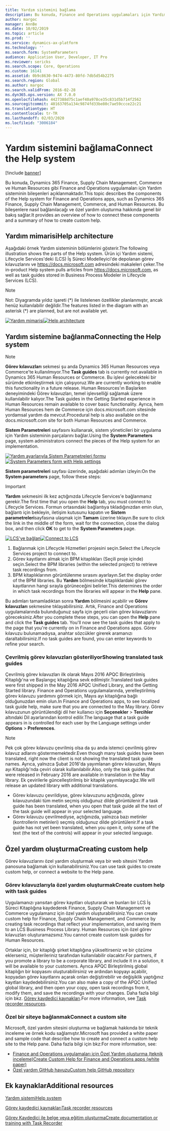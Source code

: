 ```yaml
---
title: Yardım sistemini bağlama
description: Bu konuda, Finance and Operations uygulamaları için Yardım sistemin bileşenleri açıklanmakta, bu bileşenlere nasıl bağlanacağınıza ilişkin bir genel bakış ve özel yardımın nasıl oluşturulacağının bir özeti verilmektedir.
author: margoc
manager: AnnBe
ms.date: 10/02/2019
ms.topic: article
ms.prod: ''
ms.service: dynamics-ax-platform
ms.technology: ''
ms.search.form: SystemParameters
audience: Application User, Developer, IT Pro
ms.reviewer: sericks
ms.search.scope: Core, Operations
ms.custom: 16141
ms.assetid: 0b9c8630-9474-4473-80fd-7db5d54b2275
ms.search.region: Global
ms.author: margoc
ms.search.validFrom: 2016-02-28
ms.dyn365.ops.version: AX 7.0.0
ms.openlocfilehash: 4427388d75c1aef40a978ce35c831d5b714f2562
ms.sourcegitcommit: 40163705a134c9874fd33be80c7ae59ccce22c21
ms.translationtype: HT
ms.contentlocale: tr-TR
ms.lasthandoff: 02/03/2020
ms.locfileid: "3006184"
---
```

# <a name="connect-the-help-system"></a><span data-ttu-id="edf8e-103">Yardım sistemini bağlama</span><span class="sxs-lookup"><span data-stu-id="edf8e-103">Connect the Help system</span></span>

[!include [banner](../includes/banner.md)]

<span data-ttu-id="edf8e-104">Bu konuda, Dynamics 365 Finance, Supply Chain Management, Commerce ve Human Resources gibi Finance and Operations uygulamaları için Yardım sisteminin bileşenleri açıklanmaktadır.</span><span class="sxs-lookup"><span data-stu-id="edf8e-104">This topic describes the components of the Help system for Finance and Operations apps, such as Dynamics 365 Finance, Supply Chain Management, Commerce, and Human Resources.</span></span> <span data-ttu-id="edf8e-105">Bu bileşenlere nasıl bağlanılacağı ve özel yardım oluşturma hakkında genel bir bakış sağlar.</span><span class="sxs-lookup"><span data-stu-id="edf8e-105">It provides an overview of how to connect these components and a summary of how to create custom help.</span></span>

## <a name="help-architecture"></a><span data-ttu-id="edf8e-106">Yardım mimarisi</span><span class="sxs-lookup"><span data-stu-id="edf8e-106">Help architecture</span></span>

<span data-ttu-id="edf8e-107">Aşağıdaki örnek Yardım sisteminin bölümlerini gösterir.</span><span class="sxs-lookup"><span data-stu-id="edf8e-107">The following illustration shows the parts of the Help system.</span></span> <span data-ttu-id="edf8e-108">Ürün içi Yardım sistemi, Lifecycle Services'deki (LCS) İş Süreci Modelleyici'de depolanan görev kılavuzlarını ve https://docs.microsoft.com adresindeki makaleleri çeker.</span><span class="sxs-lookup"><span data-stu-id="edf8e-108">The in-product Help system pulls articles from https://docs.microsoft.com, as well as task guides stored in Business Process Modeler in Lifecycle Services (LCS).</span></span>

> [!NOTE]
> <span data-ttu-id="edf8e-109">Not: Diyagramda yıldız işareti (\*) ile listelenen özellikler planlanmıştır, ancak henüz kullanılabilir değildir.</span><span class="sxs-lookup"><span data-stu-id="edf8e-109">The features listed in the diagram with an asterisk (\*) are planned, but are not available yet.</span></span>

<span data-ttu-id="edf8e-110">[![Yardım mimarisi](./media/help-architecture.png)](./media/help-architecture.png)</span><span class="sxs-lookup"><span data-stu-id="edf8e-110">[![Help architecture](./media/help-architecture.png)](./media/help-architecture.png)</span></span>

## <a name="connecting-the-help-system"></a><span data-ttu-id="edf8e-111">Yardım sistemine bağlanma</span><span class="sxs-lookup"><span data-stu-id="edf8e-111">Connecting the Help system</span></span>

> [!NOTE]
> <span data-ttu-id="edf8e-112">**Görev kılavuzları** sekmesi şu anda Dynamics 365 Human Resources veya Commerce'te kullanılmıyor.</span><span class="sxs-lookup"><span data-stu-id="edf8e-112">The **Task guides** tab is currently not available in Dynamics 365 Human Resources or Commerce.</span></span> <span data-ttu-id="edf8e-113">Bu işlevi gelecekteki bir sürümde etkinleştirmek için çalışıyoruz.</span><span class="sxs-lookup"><span data-stu-id="edf8e-113">We are currently working to enable this functionality in a future release.</span></span> <span data-ttu-id="edf8e-114">Human Resources'ın Başlarken deneyimindeki Görev kılavuzları, temel işlevselliği sağlamak üzere kullanılabilir kalıyor.</span><span class="sxs-lookup"><span data-stu-id="edf8e-114">The Task guides in the Getting Started experience in Human Resources remain available to cover basic functionality.</span></span> <span data-ttu-id="edf8e-115">Ayrıca, hem Human Resources hem de Commerce için docs.microsoft.com sitesinde yordamsal yardım da mevcut.</span><span class="sxs-lookup"><span data-stu-id="edf8e-115">Procedural help is also available on the docs.microsoft.com site for both Human Resources and Commerce.</span></span>

<span data-ttu-id="edf8e-116">**Sistem Parametreleri** sayfasını kullanarak, sistem yöneticileri bir uygulama için Yardım sisteminin parçalarını bağlar.</span><span class="sxs-lookup"><span data-stu-id="edf8e-116">Using the **System Parameters** page, system administrators connect the pieces of the Help system for an implementation.</span></span>

<span data-ttu-id="edf8e-117">[![Yardım ayarlarıyla Sistem Parametreleri formu](./media/system-parameters_ops-1024x437.png)](./media/system-parameters_ops.png)</span><span class="sxs-lookup"><span data-stu-id="edf8e-117">[![System Parameters form with Help settings](./media/system-parameters_ops-1024x437.png)](./media/system-parameters_ops.png)</span></span>

<span data-ttu-id="edf8e-118">**Sistem parametreleri** sayfası üzerinde, aşağıdaki adımları izleyin:</span><span class="sxs-lookup"><span data-stu-id="edf8e-118">On the **System parameters** page, follow these steps:</span></span>

> [!IMPORTANT]
> <span data-ttu-id="edf8e-119">**Yardım** sekmesini ilk kez açtığınızda Lifecycle Services'e bağlanmanız gerekir.</span><span class="sxs-lookup"><span data-stu-id="edf8e-119">The first time that you open the **Help** tab, you must connect to Lifecycle Services.</span></span> <span data-ttu-id="edf8e-120">Formun ortasındaki bağlantıya tıkladığınızdan emin olun, bağlantı için bekleyin, iletişim kutusunu kapatın ve **Sistem parametreleri**sayfasına ulaşmak için **Tamam** üzerine tıklayın.</span><span class="sxs-lookup"><span data-stu-id="edf8e-120">Be sure to click the link in the middle of the form, wait for the connection, close the dialog box, and then click **OK** to get to the **System Parameters** page.</span></span>
>
> <span data-ttu-id="edf8e-121">[![LCS'ye bağlan](./media/connect-to-lcs-crop-1024x365.png "LCS'ye bağlan")](./media/connect-to-lcs-crop.png)</span><span class="sxs-lookup"><span data-stu-id="edf8e-121">[![Connect to LCS](./media/connect-to-lcs-crop-1024x365.png "Connect to LCS")](./media/connect-to-lcs-crop.png)</span></span>

1. <span data-ttu-id="edf8e-122">Bağlanmak için Lifecycle Hizmetleri projesini seçin.</span><span class="sxs-lookup"><span data-stu-id="edf8e-122">Select the Lifecycle Services project to connect to.</span></span>
2. <span data-ttu-id="edf8e-123">Görev kayıtlarını almak için BPM kitaplıkları (Seçili proje içinde) seçin.</span><span class="sxs-lookup"><span data-stu-id="edf8e-123">Select the BPM libraries (within the selected project) to retrieve task recordings from.</span></span>
3. <span data-ttu-id="edf8e-124">BPM kitaplıklarının görüntülenme sırasını ayarlayın.</span><span class="sxs-lookup"><span data-stu-id="edf8e-124">Set the display order of the BPM libraries.</span></span> <span data-ttu-id="edf8e-125">Bu **Yardım** bölmesinde kitaplıklardaki görev kayıtlarının hangi sırayla görüneceğini belirler.</span><span class="sxs-lookup"><span data-stu-id="edf8e-125">This determines the order in which task recordings from the libraries will appear in the **Help** pane.</span></span>

<span data-ttu-id="edf8e-126">Bu adımları tamamladıktan sonra **Yardım** bölmesini açabilir ve **Görev kılavuzları** sekmesine tıklayabilirsiniz. Artık, Finance and Operations uygulamalarında bulunduğunuz sayfa için geçerli olan görev kılavuzlarını göreceksiniz.</span><span class="sxs-lookup"><span data-stu-id="edf8e-126">After you complete these steps, you can open the **Help** pane and click the **Task guides** tab. You'll now see the task guides that apply to the page that you're currently on in Finance and Operations apps.</span></span> <span data-ttu-id="edf8e-127">Görev kılavuzu bulunamadıysa, anahtar sözcükler girerek aramanızı daraltabilirsiniz.</span><span class="sxs-lookup"><span data-stu-id="edf8e-127">If no task guides are found, you can enter keywords to refine your search.</span></span>

### <a name="showing-translated-task-guides"></a><span data-ttu-id="edf8e-128">Çevrilmiş görev kılavuzları gösteriliyor</span><span class="sxs-lookup"><span data-stu-id="edf8e-128">Showing translated task guides</span></span>

<span data-ttu-id="edf8e-129">Çevrilmiş görev kılavuzları ilk olarak Mayıs 2016 APQC Birleştirilmiş Kitaplığı'na ve Başlangıç kitaplığına sevk edilmiştir.</span><span class="sxs-lookup"><span data-stu-id="edf8e-129">Translated task guides were first shipped in the May 2016 APQC Unified Library, and the Getting Started library.</span></span> <span data-ttu-id="edf8e-130">Finance and Operations uygulamalarında, yerelleştirilmiş görev kılavuzu yardımını görmek için, Mayıs ayı kitaplığına bağlı olduğunuzdan emin olun.</span><span class="sxs-lookup"><span data-stu-id="edf8e-130">In Finance and Operations apps, to see localized task guide help, make sure that you are connected to the May library.</span></span> <span data-ttu-id="edf8e-131">Görev kılavuzunun görüntülendiği dil her kullanıcı için **Seçenekler** &gt; **Tercihler** altındaki Dil ayarlarından kontrol edilir.</span><span class="sxs-lookup"><span data-stu-id="edf8e-131">The language that a task guide appears in is controlled for each user by the Language settings under **Options** &gt; **Preferences**.</span></span>

> [!NOTE]
> <span data-ttu-id="edf8e-132">Pek çok görev kılavuzu çevrilmiş olsa da şu anda istemci çevrilmiş görev kılavuz adlarını göstermemektedir.</span><span class="sxs-lookup"><span data-stu-id="edf8e-132">Even though many task guides have been translated, right now the client is not showing the translated task guide names.</span></span> <span data-ttu-id="edf8e-133">Ayrıca, yalnızca Şubat 2016'da yayımlanan görev kılavuzları, Mayıs ayı Kitaplığı'nda çeviri olarak kullanılabilir.</span><span class="sxs-lookup"><span data-stu-id="edf8e-133">Also, only the task guides that were released in February 2016 are available in translation in the May library.</span></span> <span data-ttu-id="edf8e-134">Ek çevirilerle güncelleştirilmiş bir kitaplık yayımlayacağız.</span><span class="sxs-lookup"><span data-stu-id="edf8e-134">We will release an updated library with additional translations.</span></span>
>
> - <span data-ttu-id="edf8e-135">Görev kılavuzu çevrildiyse, görev kılavuzunu açtığınızda, görev kılavuzundaki tüm metin seçmiş olduğunuz dilde görüntülenir.</span><span class="sxs-lookup"><span data-stu-id="edf8e-135">If a task guide has been translated, when you open that task guide all the text of the task guide will appear in your selected language.</span></span>
> - <span data-ttu-id="edf8e-136">Görev kılavuzu çevrilmediyse, açtığınızda, yalnızca bazı metinler (kontrollerin metinleri) seçmiş olduğunuz dilde görüntülenir.</span><span class="sxs-lookup"><span data-stu-id="edf8e-136">If a task guide has not yet been translated, when you open it, only some of the text (the text of the controls) will appear in your selected language.</span></span>

## <a name="creating-custom-help"></a><span data-ttu-id="edf8e-137">Özel yardım oluşturma</span><span class="sxs-lookup"><span data-stu-id="edf8e-137">Creating custom help</span></span>

<span data-ttu-id="edf8e-138">Görev kılavuzlarını özel yardım oluşturmak veya bir web sitesini Yardım panosuna bağlamak için kullanabilirsiniz.</span><span class="sxs-lookup"><span data-stu-id="edf8e-138">You can use task guides to create custom help, or connect a website to the Help pane.</span></span>

### <a name="create-custom-help-with-task-guides"></a><span data-ttu-id="edf8e-139">Görev kılavuzlarıyla özel yardım oluşturmak</span><span class="sxs-lookup"><span data-stu-id="edf8e-139">Create custom help with task guides</span></span>

<span data-ttu-id="edf8e-140">Uygulamanızı yansıtan görev kayıtları oluşturarak ve bunları bir LCS İş Süreci Kitaplığına kaydederek Finance, Supply Chain Management ve Commerce uygulamanız için özel yardım oluşturabilirsiniz.</span><span class="sxs-lookup"><span data-stu-id="edf8e-140">You can create custom help for Finance, Supply Chain Management, and Commerce by creating task recordings that reflect your implementation, and saving them to an LCS Business Process Library.</span></span> <span data-ttu-id="edf8e-141">Human Resources için özel görev kılavuzları oluşturamazsınız.</span><span class="sxs-lookup"><span data-stu-id="edf8e-141">You cannot create custom task guides for Human Resources.</span></span>

<span data-ttu-id="edf8e-142">Ortaklar için, bir kitaplığı şirket kitaplığına yükseltirseniz ve bir çözüme eklerseniz, müşterileriniz tarafından kullanılabilir olacaktır.</span><span class="sxs-lookup"><span data-stu-id="edf8e-142">For partners, if you promote a library to be a corporate library, and include it in a solution, it will be available to your customers.</span></span> <span data-ttu-id="edf8e-143">Ayrıca APQC Birleştirilmiş global kitaplığın bir kopyasını oluşturabilirsiniz ve ardından kopyayı açabilir, kopyadan görev kayıtlarını açarak onları değiştirebilir ve değişiklik yaptığınız kayıtları kaydedebilirsiniz.</span><span class="sxs-lookup"><span data-stu-id="edf8e-143">You can also make a copy of the APQC Unified global library, and then open your copy, open task recordings from it, modify them, and save the recordings with your changes.</span></span> <span data-ttu-id="edf8e-144">Daha fazla bilgi için bkz. [Görev kaydedici kaynakları](../../dev-itpro/user-interface/task-recorder.md).</span><span class="sxs-lookup"><span data-stu-id="edf8e-144">For more information, see [Task recorder resources](../../dev-itpro/user-interface/task-recorder.md).</span></span>

### <a name="connect-a-custom-site"></a><span data-ttu-id="edf8e-145">Özel bir siteye bağlanmak</span><span class="sxs-lookup"><span data-stu-id="edf8e-145">Connect a custom site</span></span>

<span data-ttu-id="edf8e-146">Microsoft, özel yardım sitesini oluşturma ve bağlamak hakkında bir teknik inceleme ve örnek kodu sağlamıştır.</span><span class="sxs-lookup"><span data-stu-id="edf8e-146">Microsoft has provided a white paper and sample code that describe how to create and connect a custom help site to the Help pane.</span></span> <span data-ttu-id="edf8e-147">Daha fazla bilgi için bkz:</span><span class="sxs-lookup"><span data-stu-id="edf8e-147">For more information, see:</span></span>

- [<span data-ttu-id="edf8e-148">Finance and Operations uygulamaları için Özel Yardım oluşturma (teknik inceleme)</span><span class="sxs-lookup"><span data-stu-id="edf8e-148">Create Custom Help for Finance and Operations apps (white paper)</span></span>](https://go.microsoft.com/fwlink/?linkid=2041185)
- [<span data-ttu-id="edf8e-149">Özel yardım GitHub havuzu</span><span class="sxs-lookup"><span data-stu-id="edf8e-149">Custom help GitHub repository</span></span>](https://github.com/microsoft/dynamics356f-o-custom-help)

## <a name="additional-resources"></a><span data-ttu-id="edf8e-150">Ek kaynaklar</span><span class="sxs-lookup"><span data-stu-id="edf8e-150">Additional resources</span></span>

[<span data-ttu-id="edf8e-151">Yardım sistemi</span><span class="sxs-lookup"><span data-stu-id="edf8e-151">Help system</span></span>](help-overview.md)

[<span data-ttu-id="edf8e-152">Görev kaydedici kaynakları</span><span class="sxs-lookup"><span data-stu-id="edf8e-152">Task recorder resources</span></span>](../../dev-itpro/user-interface/task-recorder.md)

[<span data-ttu-id="edf8e-153">Görev Kaydedici ile belge veya eğitim oluşturma</span><span class="sxs-lookup"><span data-stu-id="edf8e-153">Create documentation or training with Task Recorder</span></span>](../../dev-itpro/user-interface/task-recorder-training-docs.md)
